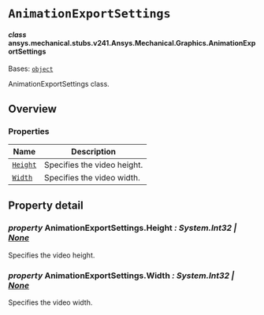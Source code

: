 # `AnimationExportSettings`

<a id="ansys.mechanical.stubs.v241.Ansys.Mechanical.Graphics.AnimationExportSettings"></a>

#### *class* ansys.mechanical.stubs.v241.Ansys.Mechanical.Graphics.AnimationExportSettings

Bases: [`object`](https://docs.python.org/3/library/functions.html#object)

AnimationExportSettings class.

<!-- !! processed by numpydoc !! -->

<a id="overview"></a>

## Overview

### Properties

| Name | Description |
|-----------------------------------------------|-------------------------------|
| [`Height`](#AnimationExportSettings.Height)   | Specifies the video height.   |
| [`Width`](#AnimationExportSettings.Width)     | Specifies the video width.    |

<a id="property-detail"></a>

## Property detail

<a id="AnimationExportSettings.Height"></a>

### *property* AnimationExportSettings.Height *: System.Int32 | [None](https://docs.python.org/3/library/constants.html#None)*

Specifies the video height.

<!-- !! processed by numpydoc !! -->

<a id="AnimationExportSettings.Width"></a>

### *property* AnimationExportSettings.Width *: System.Int32 | [None](https://docs.python.org/3/library/constants.html#None)*

Specifies the video width.

<!-- !! processed by numpydoc !! -->


